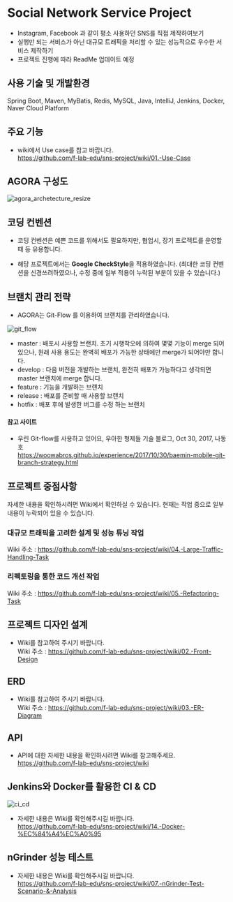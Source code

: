 # Social Network Service Project

* Instagram, Facebook 과 같이 평소 사용하던 SNS를 직접 제작하여보기
* 실행만 되는 서비스가 아닌 대규모 트래픽을 처리할 수 있는 성능적으로 우수한 서비스 제작하기
* 프로젝트 진행에 따라 ReadMe 업데이트 예정  


## 사용 기술 및 개발환경

Spring Boot, Maven, MyBatis, Redis, MySQL, Java, IntelliJ, Jenkins, Docker, Naver Cloud Platform


## 주요 기능

* wiki에서 Use case를 참고 바랍니다.    
https://github.com/f-lab-edu/sns-project/wiki/01.-Use-Case


## AGORA 구성도
![agora_archetecture_resize](https://user-images.githubusercontent.com/54772162/101143570-6b4b8500-365a-11eb-8b8e-64c5c756aaef.PNG)


## 코딩 컨벤션

* 코딩 컨벤션은 예쁜 코드를 위해서도 필요하지만, 협업시, 장기 프로젝트를 운영할 때 등 유용합니다.

* 해당 프로젝트에서는 **Google CheckStyle**을 적용하였습니다. (최대한 코딩 컨벤션을 신경쓰려하였으나, 수정 중에 일부 적용이 누락된 부분이 있을 수 있습니다.)


## 브랜치 관리 전략

* AGORA는 Git-Flow 를 이용하여 브랜치를 관리하였습니다.

![git_flow](https://user-images.githubusercontent.com/54772162/101170794-45d27180-3682-11eb-8c42-6f4bf8ec73c9.PNG)

* master : 배포시 사용할 브랜치. 초기 시행착오에 의하여 몇몇 기능이 merge 되어 있으나, 
           원래 사용 용도는 완벽히 배포가 가능한 상태에만 merge가 되어야만 합니다.
* develop : 다음 버전을 개발하는 브랜치, 완전히 배포가 가능하다고 생각되면 master 브랜치에 merge 합니다.
* feature : 기능을 개발하는 브랜치
* release : 배포를 준비할 때 사용할 브랜치
* hotfix : 배포 후에 발생한 버그를 수정 하는 브랜치

#### 참고 사이트

* 우린 Git-flow를 사용하고 있어요, 우아한 형제들 기술 블로그, Oct 30, 2017, 나동호  
  https://woowabros.github.io/experience/2017/10/30/baemin-mobile-git-branch-strategy.html


## 프로젝트 중점사항

자세한 내용을 확인하시려면 Wiki에서 확인하실 수 있습니다.
현재는 작업 중으로 일부 내용이 누락되어 있을 수 있습니다.

### 대규모 트래픽을 고려한 설계 및 성능 튜닝 작업

Wiki 주소 : https://github.com/f-lab-edu/sns-project/wiki/04.-Large-Traffic-Handling-Task

### 리펙토링을 통한 코드 개선 작업

Wiki 주소 : https://github.com/f-lab-edu/sns-project/wiki/05.-Refactoring-Task

## 프로젝트 디자인 설계

* Wiki를 참고하여 주시기 바랍니다.  
Wiki 주소 : https://github.com/f-lab-edu/sns-project/wiki/02.-Front-Design

## ERD

* Wiki를 참고하여 주시기 바랍니다.  
Wiki 주소 : https://github.com/f-lab-edu/sns-project/wiki/03.-ER-Diagram

## API

* API에 대한 자세한 내용을 확인하시려면 Wiki를 참고해주세요.    
https://github.com/f-lab-edu/sns-project/wiki

## Jenkins와 Docker를 활용한 CI & CD
![ci_cd](https://user-images.githubusercontent.com/54772162/101174417-36a1f280-3687-11eb-9de5-bfa1306cf183.PNG)

* 자세한 내용은 Wiki를 확인해주시길 바랍니다.    
https://github.com/f-lab-edu/sns-project/wiki/14.-Docker-%EC%84%A4%EC%A0%95

## nGrinder 성능 테스트
* 자세한 내용은 Wiki를 확인해주시길 바랍니다.    
https://github.com/f-lab-edu/sns-project/wiki/07.-nGrinder-Test-Scenario-&-Analysis
